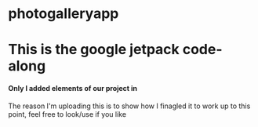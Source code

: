 # photogalleryapp

<h1> This is the google jetpack code-along </h1>
<h4> Only I added elements of our project in </h4>

<p> The reason I'm uploading this is to show how I finagled it to work up to this point, feel free to look/use if you like</p>
